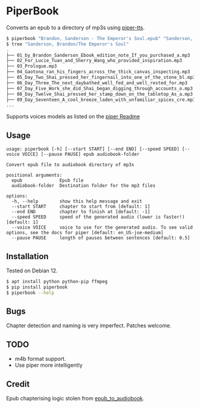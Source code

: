 # PiperBook

Converts an epub to a directory of mp3s using [piper-tts](https://pypi.org/project/piper-tts/).

```bash
$ piperbook "Brandon, Sanderson - The Emperor's Soul.epub" "Sanderson, Brandon/The Emperor's Soul"
$ tree "Sanderson, Brandon/The Emperor's Soul"
.
├── 01_by_Brandon_Sanderson_Ebook_edition_note_If_you_purchased_a.mp3
├── 02_For_Lucie_Tuan_and_Sherry_Wang_who_provided_inspiration.mp3
├── 03_Prologue.mp3
├── 04_Gaotona_ran_his_fingers_across_the_thick_canvas_inspecting.mp3
├── 05_Day_Two_Shai_pressed_her_fingernail_into_one_of_the_stone_bl.mp3
├── 06_Day_Three_The_next_daybathed_well_fed_and_well_rested_for.mp3
├── 07_Day_Five_Work_she_did_Shai_began_digging_through_accounts_o.mp3
├── 08_Day_Twelve_Shai_pressed_her_stamp_down_on_the_tabletop_As_a.mp3
├── 09_Day_Seventeen_A_cool_breeze_laden_with_unfamiliar_spices_cre.mp3
...
```

Supports voices models as listed on the [piper Readme](https://github.com/rhasspy/piper)


## Usage

```
usage: piperbook [-h] [--start START] [--end END] [--speed SPEED] [--voice VOICE] [--pause PAUSE] epub audiobook-folder

Convert epub file to audiobook directory of mp3s

positional arguments:
  epub              Epub file
  audiobook-folder  Destination folder for the mp3 files

options:
  -h, --help        show this help message and exit
  --start START     chapter to start from [default: 1]
  --end END         chapter to finish at [default: -1]
  --speed SPEED     speed of the generated audio (lower is faster!) [default: 1]
  --voice VOICE     voice to use for the generated audio. To see valid options, see the docs for piper [default: en_US-joe-medium]
  --pause PAUSE     length of pauses between sentences [default: 0.5]
```

## Installation

Tested on Debian 12.

```bash
$ apt install python python-pip ffmpeg
$ pip install piperbook
$ piperbook --help
```

## Bugs

Chapter detection and naming is very imperfect. Patches welcome.


## TODO

- m4b format support.
- Use piper more intelligently


## Credit

Epub chapterising logic stolen from [epub_to_audiobook](https://github.com/p0n1/epub_to_audiobook).